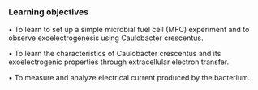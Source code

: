 ### Learning objectives

•	To learn to set up a simple microbial fuel cell (MFC) experiment and to observe exoelectrogenesis using Caulobacter crescentus.

•	To learn the characteristics of Caulobacter crescentus and its exoelectrogenic properties through extracellular electron transfer.

•	To measure and analyze electrical current produced by the bacterium.

